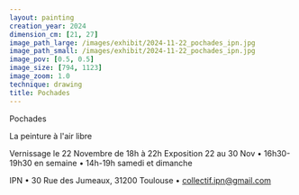 ```yaml
---
layout: painting
creation_year: 2024
dimension_cm: [21, 27]
image_path_large: /images/exhibit/2024-11-22_pochades_ipn.jpg
image_path_small: /images/exhibit/2024-11-22_pochades_ipn.jpg
image_pov: [0.5, 0.5]
image_size: [794, 1123]
image_zoom: 1.0
technique: drawing
title: Pochades
---
```


Pochades

La peinture à l'air libre

Vernissage le 22 Novembre de 18h à 22h
Exposition 22 au 30 Nov • 16h30-19h30 en semaine • 14h-19h samedi et dimanche

IPN • 30 Rue des Jumeaux, 31200 Toulouse • collectif.ipn@gmail.com
